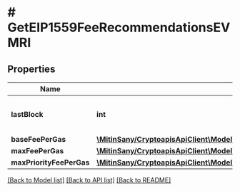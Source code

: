 # # GetEIP1559FeeRecommendationsEVMRI

## Properties

Name | Type | Description | Notes
------------ | ------------- | ------------- | -------------
**lastBlock** | **int** | Numeric representation of the block height |
**baseFeePerGas** | [**\MitinSany/CryptoapisApiClient\Model\GetEIP1559FeeRecommendationsEVMRIBaseFeePerGas**](GetEIP1559FeeRecommendationsEVMRIBaseFeePerGas.md) |  |
**maxFeePerGas** | [**\MitinSany/CryptoapisApiClient\Model\GetEIP1559FeeRecommendationsEVMRIMaxFeePerGas**](GetEIP1559FeeRecommendationsEVMRIMaxFeePerGas.md) |  |
**maxPriorityFeePerGas** | [**\MitinSany/CryptoapisApiClient\Model\GetEIP1559FeeRecommendationsEVMRIMaxPriorityFeePerGas**](GetEIP1559FeeRecommendationsEVMRIMaxPriorityFeePerGas.md) |  |

[[Back to Model list]](../../README.md#models) [[Back to API list]](../../README.md#endpoints) [[Back to README]](../../README.md)
